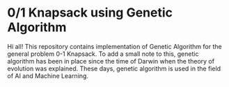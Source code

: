 # 0/1 Knapsack using Genetic Algorithm

Hi all!  This repository contains implementation of Genetic Algorithm for the general problem 0-1 Knapsack. To add a small note to this, genetic algorithm has been in place since the time of Darwin when the theory of evolution was explained. These days, genetic algorithm is used in the field of AI and Machine Learning.
   
    
  
